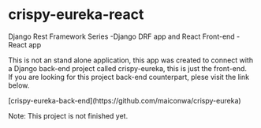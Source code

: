 # crispy-eureka-react
Django Rest Framework Series -Django DRF app and React Front-end - React app
<p>
This is not an stand alone application, this app was created to connect with a Django back-end project called crispy-eureka, this is just the front-end.
<br>
If you are looking for this project back-end counterpart, plese visit the link below.
<br>
</p>
[crispy-eureka-back-end](https://github.com/maiconwa/crispy-eureka)
<p>
Note: This project is not finished yet.
</p>